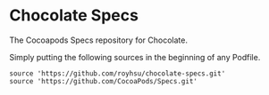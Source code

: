 # Chocolate Specs
The Cocoapods Specs repository for Chocolate.

Simply putting the following sources in the beginning of any Podfile.

	source 'https://github.com/royhsu/chocolate-specs.git'
	source 'https://github.com/CocoaPods/Specs.git'
